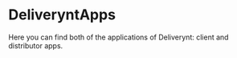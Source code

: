 # DeliveryntApps
Here you can find both of the applications of Deliverynt: client and distributor apps.
